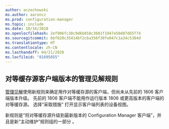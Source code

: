 ```yaml
---
author: aczechowski
ms.author: aaroncz
ms.prod: configuration-manager
ms.topic: include
ms.date: 10/16/2018
ms.openlocfilehash: 2ef906fc38c9d6b858c3601f1947e50d07d65f74
ms.sourcegitcommit: bbf820c35414bf2cba356f30fe047c1a34c5384d
ms.translationtype: HT
ms.contentlocale: zh-CN
ms.lasthandoff: 04/21/2020
ms.locfileid: "81695855"
---
```

## <a name="management-insights-rule-for-peer-cache-source-client-version"></a><a name="bkmk_insights"></a> 对等缓存源客户端版本的管理见解规则
<!-- 1358008 -->

  [管理见解](../../../servers/manage/management-insights.md)使用新规则来确定用作对等缓存源的客户端，但尚未从先前的 1806 客户端版本升级。  先前的 1806 客户端不能用作运行版本 1806 或更高版本的客户端的对等缓存源。 选择“采取措施”  打开显示客户端列表的设备视图。 

新规则是“将对等缓存源升级到最新版本的 Configuration Manager 客户端”，并且是新“主动维护”规则组的一部分   。




